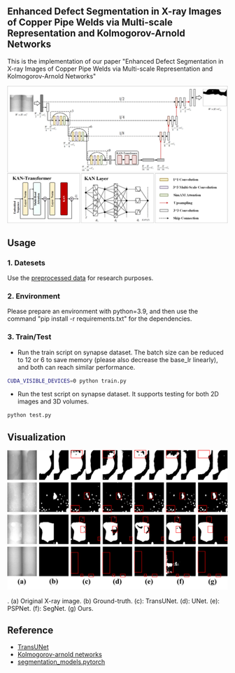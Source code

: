 ## Enhanced Defect Segmentation in X-ray Images of Copper Pipe Welds via Multi-scale Representation and Kolmogorov-Arnold Networks
This is the implementation of our paper "Enhanced Defect Segmentation in X-ray Images of Copper Pipe Welds via Multi-scale Representation and Kolmogorov-Arnold Networks"

<p align="middle">
    <img src="images/Fig.1.png">
</p>

## Usage

### 1. Datesets

Use the [preprocessed data](https://drive.google.com/file/d/1fL2U-ZU-zKrNDb0CGZBpWJcIRlzwFQpK/view?usp=sharing) for research purposes.

### 2. Environment

Please prepare an environment with python=3.9, and then use the command "pip install -r requirements.txt" for the dependencies.

### 3. Train/Test

- Run the train script on synapse dataset. The batch size can be reduced to 12 or 6 to save memory (please also decrease the base_lr linearly), and both can reach similar performance.

```bash
CUDA_VISIBLE_DEVICES=0 python train.py
```

- Run the test script on synapse dataset. It supports testing for both 2D images and 3D volumes.

```bash
python test.py
```
## Visualization
<p align="middle">
    <img src="images/result.png">
</p>
. (a) Original X-ray image. (b) Ground-truth. (c): TransUNet. (d): UNet. (e): PSPNet. (f): SegNet. (g) Ours.

## Reference
* [TransUNet](https://github.com/Beckschen/TransUNet)
* [Kolmogorov-arnold networks](https://github.com/KindXiaoming/pykan)
* [segmentation_models.pytorch](https://github.com/qubvel/segmentation_models.pytorch)
